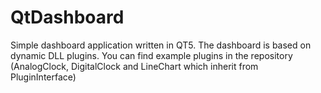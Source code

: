 # QtDashboard

Simple dashboard application written in QT5.
The dashboard is based on dynamic DLL plugins.
You can find example plugins in the repository (AnalogClock, DigitalClock and LineChart which inherit from PluginInterface)
